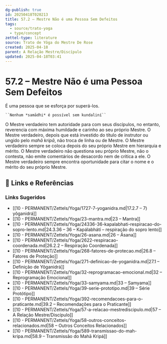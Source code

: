 ```yaml
---
dg-publish: true
id: 20250418T020213
title: 57.2 – Mestre Não é uma Pessoa Sem Defeitos
tags:
  - source/trato-yoga
  - type/concept
zettel-type: literature
source: Trato de Yôga do Mestre De Rose
created: 2025-04-18
parent: A Relação Mestre/Discípulo
updated: 2025-04-18T03:41
---
```


# 57.2 – Mestre Não é uma Pessoa Sem Defeitos

É uma pessoa que se esforça por superá-los.

    ``Nenhum *samādhi* é possível sem kundaliní``

O Mestre verdadeiro tem autoridade para com seus discípulos, no entanto, reverencia com máxima humildade e carinho ao seu próprio Mestre. O Mestre verdadeiro, depois que está investido do título de instrutor ou ungido pelo *mahā kripā*, não troca de linha ou de Mestre. O Mestre verdadeiro sempre se coloca depois do seu próprio Mestre em hierarquia e mérito. O Mestre verdadeiro não questiona seu próprio Mestre, não o contesta, não emite comentários de desacordo nem de crítica a ele. O Mestre verdadeiro sempre encontra oportunidade para citar o nome e o mérito do seu próprio Mestre.

## 🔗 Links e Referências











### Links Sugeridos

- [[10 - PERMANENT/Zettels/Yoga/1727-7-yoganidra.md\|17.2.7 – 7) yôganidrá]]
- [[10 - PERMANENT/Zettels/Yoga/23-mantra.md\|23 – Mantra]]
- [[10 - PERMANENT/Zettels/Yoga/24336-36-kapalabhati-respiracao-do-sopro-lento.md\|24.3.36 – 36 – Kapálabhátí – respiração do sopro lento]]
- [[10 - PERMANENT/Zettels/Yoga/26-asana.md\|26 – Ásana]]
- [[10 - PERMANENT/Zettels/Yoga/2622-respiracao-coordenada.md\|26.2.2 – Respiração Coordenada]]
- [[10 - PERMANENT/Zettels/Yoga/268-fatores-de-protecao.md\|26.8 – Fatores de Proteção]]
- [[10 - PERMANENT/Zettels/Yoga/271-definicao-de-yoganidra.md\|27.1 – Definição de Yôganidrá]]
- [[10 - PERMANENT/Zettels/Yoga/32-reprogramacao-emocional.md\|32 – Reprogramação Emocional]]
- [[10 - PERMANENT/Zettels/Yoga/33-samyama.md\|33 – Samyama]]
- [[10 - PERMANENT/Zettels/Yoga/39-serie-prototipo.md\|39 – Série Protótipo]]
- [[10 - PERMANENT/Zettels/Yoga/392-recomendacoes-para-o-praticante.md\|39.2 – Recomendações para o Praticante]]
- [[10 - PERMANENT/Zettels/Yoga/57-a-relacao-mestrediscipulo.md\|57 – A Relação Mestre/Discípulo]]
- [[10 - PERMANENT/Zettels/Yoga/58-outros-conceitos-relacionados.md\|58 – Outros Conceitos Relacionados]]
- [[10 - PERMANENT/Zettels/Yoga/589-transmissao-do-mah-kripa.md\|58.9 – Transmissão do Mahā Kripá]]
